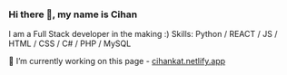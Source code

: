 ### Hi there 👋, my name is Cihan
I am a Full Stack developer in the making :)
Skills: Python / REACT / JS / HTML / CSS / C# / PHP / MySQL

🔭 I’m currently working on this page - [cihankat.netlify.app](https://cihankat.netlify.app)

<!--
**cihankat/cihankat** is a ✨ _special_ ✨ repository because its `README.md` (this file) appears on your GitHub profile.

Here are some ideas to get you started:

- 🔭 I’m currently working on ...
- 🌱 I’m currently learning ...
- 👯 I’m looking to collaborate on ...
- 🤔 I’m looking for help with ...
- 💬 Ask me about ...
- 📫 How to reach me: ...
- 😄 Pronouns: ...
- ⚡ Fun fact: ...
-->
